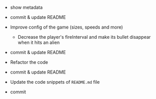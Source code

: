 - show metadata
- commit & update README

- Improve config of the game (sizes, speeds and more)
  - Decrease the player's fireInterval and make its bullet disappear when it hits an alien
- commit & update README

- Refactor the code
- commit & update README

- Update the code snippets of `README.md` file
- commit